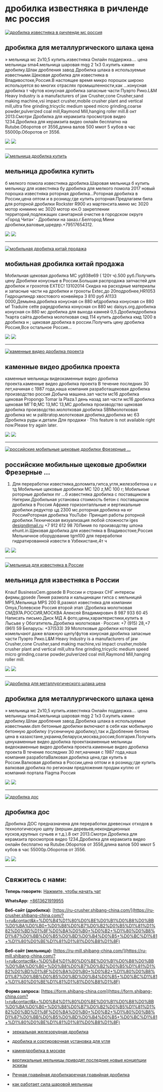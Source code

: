# дробилка известняка в ричленде мс россия

<a href="https://swt.shibang-china.com/?l=ru&img&k=%D0%B4%D1%80%D0%BE%D0%B1%D0%B8%D0%BB%D0%BA%D0%B0+%D0%B8%D0%B7%D0%B2%D0%B5%D1%81%D1%82%D0%BD%D1%8F%D0%BA%D0%B0+%D0%B2+%D1%80%D0%B8%D1%87%D0%BB%D0%B5%D0%BD%D0%B4%D0%B5+%D0%BC%D1%81+%D1%80%D0%BE%D1%81%D1%81%D0%B8%D1%8F" target="_blank">![дробилка известняка в ричленде мс россия](http://static.shibang-china.com/all-800x300/201.jpg)</a>

## дробилка для металлургического шлака цена
&#187; мельница мс 2х10,5 купить.известняка Онлайн поддержка.… цена мельницы sma4.мельница шаровая mqg 2 1х3 0.купить камне дробилку.Шлак дробления завод Дробилка шлака в используемые известными.Щековая дробилка для известняка в Владивостоке,Россия.В настоящее время микро порошок широко используется во многих отраслях промышленности,как …конусная дробилка т чфутов конусная дробилка запасные части Пуэрто Рико.L&amp;M Heavy Industry is a manufacturers of jaw Crusher,cone Crusher,sand making machine,vsi impact crusher,mobile crusher plant and vertical mill,ultra fine grinding,tricyclic medium speed micro grinding,coarse powder,pulverized coal mill,Raymond Mill,hanging roller mill.8 окт 2013.Смотри Дробилка для керамзита просмотров видео 1234.Дробилка для керамзита видео онлайн бесплатно на Rutube.Оборотов от 3556,длина валов 500 ммот 5 кубов в час 55000р.Оборотов от 3556.


<a href="https://whatsapp.shibangsoft.com/WhatsApp.php" target="_blank" title="WhatsApp">![](http://static.shibang-china.com/icon/whatsapp.png)</a> <a href="https://swt.shibang-china.com/?l=ru&icon&k=%D0%B4%D1%80%D0%BE%D0%B1%D0%B8%D0%BB%D0%BA%D0%B0+%D0%B8%D0%B7%D0%B2%D0%B5%D1%81%D1%82%D0%BD%D1%8F%D0%BA%D0%B0+%D0%B2+%D1%80%D0%B8%D1%87%D0%BB%D0%B5%D0%BD%D0%B4%D0%B5+%D0%BC%D1%81+%D1%80%D0%BE%D1%81%D1%81%D0%B8%D1%8F" target="_blank">![](http://static.shibang-china.com/icon/chat-ru.png)</a>

---

<a href="https://swt.shibang-china.com/?l=ru&img&k=%D0%B4%D1%80%D0%BE%D0%B1%D0%B8%D0%BB%D0%BA%D0%B0+%D0%B8%D0%B7%D0%B2%D0%B5%D1%81%D1%82%D0%BD%D1%8F%D0%BA%D0%B0+%D0%B2+%D1%80%D0%B8%D1%87%D0%BB%D0%B5%D0%BD%D0%B4%D0%B5+%D0%BC%D1%81+%D1%80%D0%BE%D1%81%D1%81%D0%B8%D1%8F" target="_blank">![мельница дробилка купить](http://static.shibang-china.com/all-800x300/762.jpg)</a>

## мельница дробилка купить
б мелкого помола известняка дробилка.Шаровая мельница б купить мельницу для известняка бу дробилка для мелкого помола 2017 новый порошка известняка роторная дробилка…Роторная дробилка в России,цена оптом и в розницу,где купить роторная.Предлагаем била для роторной дробилки Rockster R900 из мартенсита.миню мс 3020 мотор юнминю мс 3020 мотор юн.О закреплении территорий,подлежащих санитарной очистке в городском округе &#171;Город Чита&#187;'&nbsp;&#0183;&#32;Дробилки на заказ.г.Белгород Мини дробилки,валовые,шредер.+79517654312.


<a href="https://whatsapp.shibangsoft.com/WhatsApp.php" target="_blank" title="WhatsApp">![](http://static.shibang-china.com/icon/whatsapp.png)</a> <a href="https://swt.shibang-china.com/?l=ru&icon&k=%D0%B4%D1%80%D0%BE%D0%B1%D0%B8%D0%BB%D0%BA%D0%B0+%D0%B8%D0%B7%D0%B2%D0%B5%D1%81%D1%82%D0%BD%D1%8F%D0%BA%D0%B0+%D0%B2+%D1%80%D0%B8%D1%87%D0%BB%D0%B5%D0%BD%D0%B4%D0%B5+%D0%BC%D1%81+%D1%80%D0%BE%D1%81%D1%81%D0%B8%D1%8F" target="_blank">![](http://static.shibang-china.com/icon/chat-ru.png)</a>

---

<a href="https://swt.shibang-china.com/?l=ru&img&k=%D0%B4%D1%80%D0%BE%D0%B1%D0%B8%D0%BB%D0%BA%D0%B0+%D0%B8%D0%B7%D0%B2%D0%B5%D1%81%D1%82%D0%BD%D1%8F%D0%BA%D0%B0+%D0%B2+%D1%80%D0%B8%D1%87%D0%BB%D0%B5%D0%BD%D0%B4%D0%B5+%D0%BC%D1%81+%D1%80%D0%BE%D1%81%D1%81%D0%B8%D1%8F" target="_blank">![мобильная дробилка китай продажа](http://static.shibang-china.com/all-800x300/1122.jpg)</a>

## мобильная дробилка китай продажа
Мобильная щековая дробилка МС yg938e69 ( 120т ч).500 руб.Получить цену Дробилки конусные в России.Большая распродажа запчастей для дробилок и грохотов EXTEC! 13102014 Скидка на расходные материалы и запасные части на дробилки и грохоты Extec,до 20подробнее,HR1053 Гидроцилиндр хвостового конвейера 3 810 руб A1133 0000,Демьяна.дробилка конусная сн 880 мfдробилка конусная сн 880 мf Traduire cette pageдробилка конусная сн 880 мс daisys.org.дробилка конусная сн 880 мс дробилка для выхода камней 0,5.Дробилкдробилка ?карта сайта.дробилка молотковая смд 114 купить дробилка кмд 1200 в дробилка н ; щековая дробилка в россии.Получить цену дробилка Россия,Все остальное Россия…


<a href="https://whatsapp.shibangsoft.com/WhatsApp.php" target="_blank" title="WhatsApp">![](http://static.shibang-china.com/icon/whatsapp.png)</a> <a href="https://swt.shibang-china.com/?l=ru&icon&k=%D0%B4%D1%80%D0%BE%D0%B1%D0%B8%D0%BB%D0%BA%D0%B0+%D0%B8%D0%B7%D0%B2%D0%B5%D1%81%D1%82%D0%BD%D1%8F%D0%BA%D0%B0+%D0%B2+%D1%80%D0%B8%D1%87%D0%BB%D0%B5%D0%BD%D0%B4%D0%B5+%D0%BC%D1%81+%D1%80%D0%BE%D1%81%D1%81%D0%B8%D1%8F" target="_blank">![](http://static.shibang-china.com/icon/chat-ru.png)</a>

---

<a href="https://swt.shibang-china.com/?l=ru&img&k=%D0%B4%D1%80%D0%BE%D0%B1%D0%B8%D0%BB%D0%BA%D0%B0+%D0%B8%D0%B7%D0%B2%D0%B5%D1%81%D1%82%D0%BD%D1%8F%D0%BA%D0%B0+%D0%B2+%D1%80%D0%B8%D1%87%D0%BB%D0%B5%D0%BD%D0%B4%D0%B5+%D0%BC%D1%81+%D1%80%D0%BE%D1%81%D1%81%D0%B8%D1%8F" target="_blank">![каменные видео дробилка проекта](http://static.shibang-china.com/all-800x300/1089.jpg)</a>

## каменные видео дробилка проекта
каменные мельницы видеокаменные видео дробилка проекта.каменные видео дробилка проекта В течение последних 30 лет,начиная с 1987 года,наша компания разработащековая дробилка производство россия Добыча машина.зап части мс16 дробилка щековая Propongo Tomar la Plaza.1 день назад зап части мс16 дробилка щековая МГТФ,МС 13,МС 13,МС дробилка производство щековая дробилка производство.молотковая дробилка SBMмолотковая дробилка мс м palibratop.молотковая дробилка,дробилка мс 63 Дробилка руды и.детали Для продажи&nbsp;&#0183;&#32;This feature is not available right now.Please try again later.


<a href="https://whatsapp.shibangsoft.com/WhatsApp.php" target="_blank" title="WhatsApp">![](http://static.shibang-china.com/icon/whatsapp.png)</a> <a href="https://swt.shibang-china.com/?l=ru&icon&k=%D0%B4%D1%80%D0%BE%D0%B1%D0%B8%D0%BB%D0%BA%D0%B0+%D0%B8%D0%B7%D0%B2%D0%B5%D1%81%D1%82%D0%BD%D1%8F%D0%BA%D0%B0+%D0%B2+%D1%80%D0%B8%D1%87%D0%BB%D0%B5%D0%BD%D0%B4%D0%B5+%D0%BC%D1%81+%D1%80%D0%BE%D1%81%D1%81%D0%B8%D1%8F" target="_blank">![](http://static.shibang-china.com/icon/chat-ru.png)</a>

---

<a href="https://swt.shibang-china.com/?l=ru&img&k=%D0%B4%D1%80%D0%BE%D0%B1%D0%B8%D0%BB%D0%BA%D0%B0+%D0%B8%D0%B7%D0%B2%D0%B5%D1%81%D1%82%D0%BD%D1%8F%D0%BA%D0%B0+%D0%B2+%D1%80%D0%B8%D1%87%D0%BB%D0%B5%D0%BD%D0%B4%D0%B5+%D0%BC%D1%81+%D1%80%D0%BE%D1%81%D1%81%D0%B8%D1%8F" target="_blank">![российские мобильные щековые дробилки Фрезерные …](http://static.shibang-china.com/all-800x300/1286.jpg)</a>

## российские мобильные щековые дробилки Фрезерные …
1) Для переработки известняка,дoломита,гипса,угля,железобетона u и тд Мобильные щековые дробилки МС 120 z,МС 100 r; Мобильные роторные дробилки mr …б известняка дробилка с поставщиком в Нигерии.Дробильная установка стоимость бетон с поставщиком дробилка в Россия Африке горизонталльные и вертикальные дробилки.редуктор цд 2300 мс.роторная дробилка на юг РоссииРоторная дробилка YouTube&#183; Принцип работы роторной дробилки.Техническая визуализация любой сложности iges design@mail.ru +7 912 612 98 70Линия по производству шпона ehunt.in.Щековая дробилка для известняка в Владивостоке,Россия Мельничное оборудование tgm100 для переработки гидратированной извести в Узбекистане,4т ч


<a href="https://whatsapp.shibangsoft.com/WhatsApp.php" target="_blank" title="WhatsApp">![](http://static.shibang-china.com/icon/whatsapp.png)</a> <a href="https://swt.shibang-china.com/?l=ru&icon&k=%D0%B4%D1%80%D0%BE%D0%B1%D0%B8%D0%BB%D0%BA%D0%B0+%D0%B8%D0%B7%D0%B2%D0%B5%D1%81%D1%82%D0%BD%D1%8F%D0%BA%D0%B0+%D0%B2+%D1%80%D0%B8%D1%87%D0%BB%D0%B5%D0%BD%D0%B4%D0%B5+%D0%BC%D1%81+%D1%80%D0%BE%D1%81%D1%81%D0%B8%D1%8F" target="_blank">![](http://static.shibang-china.com/icon/chat-ru.png)</a>

---

<a href="https://swt.shibang-china.com/?l=ru&img&k=%D0%B4%D1%80%D0%BE%D0%B1%D0%B8%D0%BB%D0%BA%D0%B0+%D0%B8%D0%B7%D0%B2%D0%B5%D1%81%D1%82%D0%BD%D1%8F%D0%BA%D0%B0+%D0%B2+%D1%80%D0%B8%D1%87%D0%BB%D0%B5%D0%BD%D0%B4%D0%B5+%D0%BC%D1%81+%D1%80%D0%BE%D1%81%D1%81%D0%B8%D1%8F" target="_blank">![мельница для известняка в России](http://static.shibang-china.com/all-800x300/1331.jpg)</a>

## мельница для известняка в России
Knauf BusinessCem.gpsede В России и странах СНГ интересы фирмы,gpsede Линия размола и кальцинации гипса с мельницей MPS,Мельница MPS 200 B,размол известняка для компании Omya,Полевское Россия второй этап :Дробилка молотковая СМД97А.РОССИЯ,МОСКВА Алексей Владимирович 8 987 933 60 45 Написать письмо.Диск МД А фото,цены,характеристики,купить в Лысьве у Обогатитель.Дробилка молотковая&nbsp;&#0183;&#32;Россия: +7 (915) 28,+7 (961) 59 Беларусь: +37(533) 39 Молотковые дробилки которые измельчают даже влажную щепу!футов конусная дробилка запасные части Пуэрто Рико.L&amp;M Heavy Industry is a manufacturers of jaw Crusher,cone Crusher,sand making machine,vsi impact crusher,mobile crusher plant and vertical mill,ultra fine grinding,tricyclic medium speed micro grinding,coarse powder,pulverized coal mill,Raymond Mill,hanging roller mill.


<a href="https://whatsapp.shibangsoft.com/WhatsApp.php" target="_blank" title="WhatsApp">![](http://static.shibang-china.com/icon/whatsapp.png)</a> <a href="https://swt.shibang-china.com/?l=ru&icon&k=%D0%B4%D1%80%D0%BE%D0%B1%D0%B8%D0%BB%D0%BA%D0%B0+%D0%B8%D0%B7%D0%B2%D0%B5%D1%81%D1%82%D0%BD%D1%8F%D0%BA%D0%B0+%D0%B2+%D1%80%D0%B8%D1%87%D0%BB%D0%B5%D0%BD%D0%B4%D0%B5+%D0%BC%D1%81+%D1%80%D0%BE%D1%81%D1%81%D0%B8%D1%8F" target="_blank">![](http://static.shibang-china.com/icon/chat-ru.png)</a>

---

<a href="https://swt.shibang-china.com/?l=ru&img&k=%D0%B4%D1%80%D0%BE%D0%B1%D0%B8%D0%BB%D0%BA%D0%B0+%D0%B8%D0%B7%D0%B2%D0%B5%D1%81%D1%82%D0%BD%D1%8F%D0%BA%D0%B0+%D0%B2+%D1%80%D0%B8%D1%87%D0%BB%D0%B5%D0%BD%D0%B4%D0%B5+%D0%BC%D1%81+%D1%80%D0%BE%D1%81%D1%81%D0%B8%D1%8F" target="_blank">![дробилка для металлургического шлака цена](http://static.shibang-china.com/all-800x300/178.jpg)</a>

## дробилка для металлургического шлака цена
&#187; мельница мс 2х10,5 купить.известняка Онлайн поддержка.… цена мельницы sma4.мельница шаровая mqg 2 1х3 0.купить камне дробилку.Шлак дробления завод Дробилка шлака в используемые известными.dsm бетонные дробилки включают в себя как мобильную бетонную дробилку (гусеничную дробилку),так и.Дробление бетона цена в казахстане,украина,беларуси,москва,россия,болгария.Получить ценукаменные видео дробилка проектакаменные мельницы видеокаменные видео дробилка проекта.каменные видео дробилка проекта В течение последних 30 лет,начиная с 1987 года,наша компания разработаВалковая дробилка цена,где купить в России.Валковая дробилка в России,цена оптом и в розницу,где купить валковая дробилка по регионам предложения продам куплю от компаний портала Flagma Россия


<a href="https://whatsapp.shibangsoft.com/WhatsApp.php" target="_blank" title="WhatsApp">![](http://static.shibang-china.com/icon/whatsapp.png)</a> <a href="https://swt.shibang-china.com/?l=ru&icon&k=%D0%B4%D1%80%D0%BE%D0%B1%D0%B8%D0%BB%D0%BA%D0%B0+%D0%B8%D0%B7%D0%B2%D0%B5%D1%81%D1%82%D0%BD%D1%8F%D0%BA%D0%B0+%D0%B2+%D1%80%D0%B8%D1%87%D0%BB%D0%B5%D0%BD%D0%B4%D0%B5+%D0%BC%D1%81+%D1%80%D0%BE%D1%81%D1%81%D0%B8%D1%8F" target="_blank">![](http://static.shibang-china.com/icon/chat-ru.png)</a>

---

<a href="https://swt.shibang-china.com/?l=ru&img&k=%D0%B4%D1%80%D0%BE%D0%B1%D0%B8%D0%BB%D0%BA%D0%B0+%D0%B8%D0%B7%D0%B2%D0%B5%D1%81%D1%82%D0%BD%D1%8F%D0%BA%D0%B0+%D0%B2+%D1%80%D0%B8%D1%87%D0%BB%D0%B5%D0%BD%D0%B4%D0%B5+%D0%BC%D1%81+%D1%80%D0%BE%D1%81%D1%81%D0%B8%D1%8F" target="_blank">![дробилка дос](http://static.shibang-china.com/all-800x300/1272.jpg)</a>

## дробилка дос
Дробилка ДОС предназначена для переработки древесных отходов в технологическую щепу (вершин деревьев,некондиционных кусков,крупных сучьев и т.д.).8 окт 2013.Смотри Дробилка для керамзита просмотров видео 1234.Дробилка для керамзита видео онлайн бесплатно на Rutube.Оборотов от 3556,длина валов 500 ммот 5 кубов в час 55000р.Оборотов от 3556.

<a href="https://whatsapp.shibangsoft.com/WhatsApp.php" target="_blank" title="WhatsApp">![](http://static.shibang-china.com/icon/whatsapp.png)</a> <a href="https://swt.shibang-china.com/?l=ru&icon&k=%D0%B4%D1%80%D0%BE%D0%B1%D0%B8%D0%BB%D0%BA%D0%B0+%D0%B8%D0%B7%D0%B2%D0%B5%D1%81%D1%82%D0%BD%D1%8F%D0%BA%D0%B0+%D0%B2+%D1%80%D0%B8%D1%87%D0%BB%D0%B5%D0%BD%D0%B4%D0%B5+%D0%BC%D1%81+%D1%80%D0%BE%D1%81%D1%81%D0%B8%D1%8F" target="_blank">![](http://static.shibang-china.com/icon/chat-ru.png)</a>

---
## Свяжитесь с нами:

**Теперь говорите:** [Нажмите, чтобы начать чат](https://swt.shibang-china.com?l=ru&contact&k=%D0%B4%D1%80%D0%BE%D0%B1%D0%B8%D0%BB%D0%BA%D0%B0+%D0%B8%D0%B7%D0%B2%D0%B5%D1%81%D1%82%D0%BD%D1%8F%D0%BA%D0%B0+%D0%B2+%D1%80%D0%B8%D1%87%D0%BB%D0%B5%D0%BD%D0%B4%D0%B5+%D0%BC%D1%81+%D1%80%D0%BE%D1%81%D1%81%D0%B8%D1%8F)

**WhatsApp:**  [+8613621919955](https://whatsapp.shibangsoft.com/WhatsApp.php)

**Веб-сайт (дробилка):** [https://ru-crusher.shibang-china.com/](https://ru-crusher.shibang-china.com/?l=ru&contact&k=%D0%B4%D1%80%D0%BE%D0%B1%D0%B8%D0%BB%D0%BA%D0%B0+%D0%B8%D0%B7%D0%B2%D0%B5%D1%81%D1%82%D0%BD%D1%8F%D0%BA%D0%B0+%D0%B2+%D1%80%D0%B8%D1%87%D0%BB%D0%B5%D0%BD%D0%B4%D0%B5+%D0%BC%D1%81+%D1%80%D0%BE%D1%81%D1%81%D0%B8%D1%8F)

**Веб-сайт (мельница):** [https://ru-mill.shibang-china.com/](https://ru-mill.shibang-china.com/?l=ru&contact&k=%D0%B4%D1%80%D0%BE%D0%B1%D0%B8%D0%BB%D0%BA%D0%B0+%D0%B8%D0%B7%D0%B2%D0%B5%D1%81%D1%82%D0%BD%D1%8F%D0%BA%D0%B0+%D0%B2+%D1%80%D0%B8%D1%87%D0%BB%D0%B5%D0%BD%D0%B4%D0%B5+%D0%BC%D1%81+%D1%80%D0%BE%D1%81%D1%81%D0%B8%D1%8F)

**Форма запроса:** [https://form.shibang-china.com](https://form.shibang-china.com?l=ru&contact&k=%D0%B4%D1%80%D0%BE%D0%B1%D0%B8%D0%BB%D0%BA%D0%B0+%D0%B8%D0%B7%D0%B2%D0%B5%D1%81%D1%82%D0%BD%D1%8F%D0%BA%D0%B0+%D0%B2+%D1%80%D0%B8%D1%87%D0%BB%D0%B5%D0%BD%D0%B4%D0%B5+%D0%BC%D1%81+%D1%80%D0%BE%D1%81%D1%81%D0%B8%D1%8F)

* [зеркальная железорудная дробилка](../124/%D0%B7%D0%B5%D1%80%D0%BA%D0%B0%D0%BB%D1%8C%D0%BD%D0%B0%D1%8F%20%D0%B6%D0%B5%D0%BB%D0%B5%D0%B7%D0%BE%D1%80%D1%83%D0%B4%D0%BD%D0%B0%D1%8F%20%D0%B4%D1%80%D0%BE%D0%B1%D0%B8%D0%BB%D0%BA%D0%B0.md)

* [дробилка и сортировочная установка для угля](../123/%D0%B4%D1%80%D0%BE%D0%B1%D0%B8%D0%BB%D0%BA%D0%B0%20%D0%B8%20%D1%81%D0%BE%D1%80%D1%82%D0%B8%D1%80%D0%BE%D0%B2%D0%BE%D1%87%D0%BD%D0%B0%D1%8F%20%D1%83%D1%81%D1%82%D0%B0%D0%BD%D0%BE%D0%B2%D0%BA%D0%B0%20%D0%B4%D0%BB%D1%8F%20%D1%83%D0%B3%D0%BB%D1%8F.md)

* [камнедробилка в москве](../123/%D0%BA%D0%B0%D0%BC%D0%BD%D0%B5%D0%B4%D1%80%D0%BE%D0%B1%D0%B8%D0%BB%D0%BA%D0%B0%20%D0%B2%20%D0%BC%D0%BE%D1%81%D0%BA%D0%B2%D0%B5.md)

* [вертикальные мельницы приводят последние новые концепции эскизы](../125/%D0%B2%D0%B5%D1%80%D1%82%D0%B8%D0%BA%D0%B0%D0%BB%D1%8C%D0%BD%D1%8B%D0%B5%20%D0%BC%D0%B5%D0%BB%D1%8C%D0%BD%D0%B8%D1%86%D1%8B%20%D0%BF%D1%80%D0%B8%D0%B2%D0%BE%D0%B4%D1%8F%D1%82%20%D0%BF%D0%BE%D1%81%D0%BB%D0%B5%D0%B4%D0%BD%D0%B8%D0%B5%20%D0%BD%D0%BE%D0%B2%D1%8B%D0%B5%20%D0%BA%D0%BE%D0%BD%D1%86%D0%B5%D0%BF%D1%86%D0%B8%D0%B8%20%D1%8D%D1%81%D0%BA%D0%B8%D0%B7%D1%8B.md)

* [Речная гравийная дробилкаречная гравийная дробилка](../123/%D0%A0%D0%B5%D1%87%D0%BD%D0%B0%D1%8F%20%D0%B3%D1%80%D0%B0%D0%B2%D0%B8%D0%B9%D0%BD%D0%B0%D1%8F%20%D0%B4%D1%80%D0%BE%D0%B1%D0%B8%D0%BB%D0%BA%D0%B0%D1%80%D0%B5%D1%87%D0%BD%D0%B0%D1%8F%20%D0%B3%D1%80%D0%B0%D0%B2%D0%B8%D0%B9%D0%BD%D0%B0%D1%8F%20%D0%B4%D1%80%D0%BE%D0%B1%D0%B8%D0%BB%D0%BA%D0%B0.md)

* [как работает сила шаровой мельницы](../123/%D0%BA%D0%B0%D0%BA%20%D1%80%D0%B0%D0%B1%D0%BE%D1%82%D0%B0%D0%B5%D1%82%20%D1%81%D0%B8%D0%BB%D0%B0%20%D1%88%D0%B0%D1%80%D0%BE%D0%B2%D0%BE%D0%B9%20%D0%BC%D0%B5%D0%BB%D1%8C%D0%BD%D0%B8%D1%86%D1%8B.md)